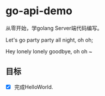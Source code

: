 # go-api-demo
从零开始，学golang Server端代码编写。

Let's go party party all night, oh oh;

Hey lonely lonely goodbye, oh oh ~ 

目标
---

- [x] 完成HelloWorld.
